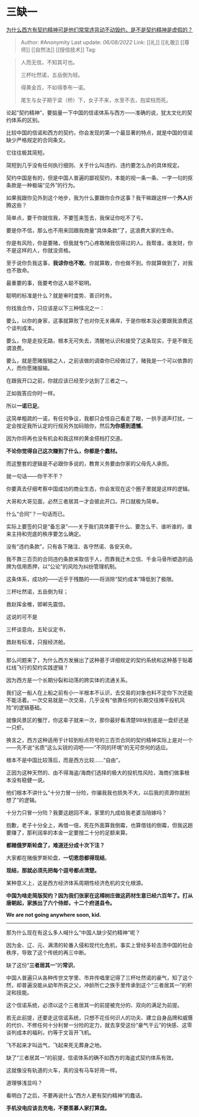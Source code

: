 # 三缺一
[为什么西方有契约精神可是他们常常违背动不动毁约，是不是契约精神是虚假的？](https://www.zhihu.com/question/409231442/answer/2604470896)

> Author: #Anonymity 
> Last update: *06/08/2022* 
> Link: [[礼]] [[礼敬]] [[尊师]] [[自然法]] [[授信技术]] 
> Tag: 


> 人而无信，不知其可也。  
>   
> 三杯吐然诺，五岳倒为轻。  
>   
> 得黄金百，不如得季布一诺。  
>   
> 尾生与女子期于梁（桥）下，女子不来，水至不去，抱梁柱而死。

论起“契约精神”，要掂量一下中国的信诺体系与西方——准确的说，犹太文化的契约体系的区别。

比较中国的信诺和西方的契约，你会发现的第一个最显著的特点，就是中国的信诺缺少严格规定的合同条文。

它往往极其简短。

简短到几乎没有任何执行细则、关于什么叫违约、违约要怎么办的具体规定。

契约中国是有的，但是中国人普遍的鄙视契约，本能的视一条一条、一字一句的抠条款是一种极端“见外”的行为。

如果我跟你见外到这个地步，我为什么要跟你合作这事？我干嘛跟这样一个**外人**折腾这些？

简单点，要干你就信我，不要签来签去，我保证你吃不了亏。

要是你不信，那么也不用来回跟我商量“具体条款”了，这浪费大家的生命。

你是有风险，你是要赌，但我就专门心疼敢赌我信得过的人。我帮谁，谁发财，你不是这样的人，你就没资格。

至于说你负我这事，**我谅你也不敢**。你就算敢，你也做不到。你就算做到了，对我也不致命。

最重要的事，我要考你这人聪不聪明。

聪明的标准是什么？就是审时度势、善识时务。

你找我合作，只应该是以下三种情况之一：

要么，以你的身家，这事就算败了也对你无关痛痒，于是你根本没必要跟我浪费这个谈判成本。

要么，你是走投无路，根本无可失去，清醒地认识和接受了这条现实，于是不做无谓浪费。

要么，就是愿赌服输之人，之前该做的调查你已经做过了，赌我是一个可以依靠的人，而你愿赌服输。

在跟我开口之前，你就应该已经至少达到了三者之一。

正如我答应你时一样。

所以**一诺已足**。

这简单粗疏的一诺，有任何争议，我都只会怪自己看走了眼，一拱手道声打扰，一定会按足我所认定的行规另外加码赔你，然后**为你感到遗憾**。

因为你将再也没有机会和我这样的黄金搭档打交道。

**不论你觉得自己这次赚到了什么，你都是个蠢材。**

而这整套的逻辑是不必跟你多说的，教育义务要由你家的父母先人承担。

就一句话——你干不干？

你要真去仔细考察中国成功的商业生态，你会发现在这个圈子里就是这样的逻辑。

大哥和大哥见面，必然三者居其一才会彼此开口。开口就极为简单。

什么“合同”？一句话而已。

实际上要签的只是“备忘录”——关于我们具体要干什么、要怎么干、谁听谁的，谁来主持和兜底的秩序要怎么确定。

没有“违约条款”，只有各下赌注、各守然诺、各安天命。

我不靠三百页的合同违约条款来取信于人，而靠我迁木立信、千金马骨所塑造的品牌为信用质押，以“公论”的风险为纠纷管理机制。

这条体系，成功的——近乎于残酷的——将消除“契约成本”降低到了极限。

三杯吐然诺，五岳倒为轻；

救赵挥金椎，邯郸先震惊。

这说的可不是

三杯谈意向，五轮议定书，

救赵有标准，只报经济舱。

---

那么问题来了，为什么西方发展出了这种基于详细规定的契约系统和这种基于贴着红线飞行的契约实践逻辑？

因为西方是一个长期分裂和动荡的跨实体的流通关系。

我们这一船人在上船之前有小一半根本不认识，去交易的对象也料不定你下次还能不能活着。一次交易就是一次交易，几乎没有“依靠任何的长期交往摊平投机风险”的逻辑基础。

就像风景区的餐厅，你这辈子就来一次，那你最好看清楚98块到底是一盘虾还是一只虾。

换言之，西方这种适用于计较到标点符号的三百页合同的契约精神实际上是对一个——先不说“劣质”这么尖锐的词吧——“不同的环境”的无可奈何的适应。

根本不是中国比较落后，而是西方比较……“自由”。

正因为这种天然的、由不得海盗/海商们选择的极大的投机性风险，海商们做事根本没有稳健一说。

他们根本不讲什么“十分力冒一分险，你骗我我也损失不大，以后我的资源你就别想了”的逻辑。

十分力只冒一分险？我要这趟回不来，家里的九成给我老婆当陪嫁吗？

抱歉，老子十分全上，再借一倍，死在外面算我倒霉，也算借钱的倒霉，但我这趟要赚了，那利润率的本金一定要按二十分的足额来算。

**都赌俄罗斯轮盘了，难道还分成十次下注？**

大家都在赌俄罗斯轮盘，**一切恩怨都得现结**。

**现结，那就必须先把每个逗号都点清楚。**

某种意义上，这是西方经济体系周期性经济危机的文化根源。

  

**中国为啥走简版契约？因为我们张家在这樟树庄做这药材生意已经六百年了。打从唐朝起，家族出了六个侍郎，十二个府道县令。**

**We are not going anywhere soon, kid.**

---

那为什么现在有这么多人喊什么“中国人缺少契约精神”呢？

因为金、辽、元、满清的轮番入侵和现代化危机，事实上曾经多轮击溃中国的社会秩序，导致了这个传统的再三中断。

缺了这份“**三者居其一**”的**常识**。

中国人普遍只从各种传世文学里、市井传唱里记得了三杯吐然诺的豪气，知了这个然，却普遍没能从幼年所丧之父，冲龄所亡之族手里传承到这个“三者居其一”的积淀和技能。

这个信诺系统，必须以这个三者居其一的前提被充分的、双向的满足为前提。

若无此前提，还要走这信诺系统，只想不花任何识人的功夫、建立自身品牌和威慑的代价、不修任何十分利冒一分险的定力，就去享受这份“豪气干云”的快感、这零谈判成本的福利，约等于文盲开飞机。

飞不起来才叫运气，飞起来死无葬身之地。

缺了“三者居其一”的前提，信诺体系的确不如西方的海盗式契约体系有效。

这就像没有轨道的火车，真的没有马车好用一样。

道理够浅显吗？

看明白了之后，不要再说什么“西方人更有契约精神”的蠢话。

**手机没电应该去充电，不要羡慕人家打算盘。**
